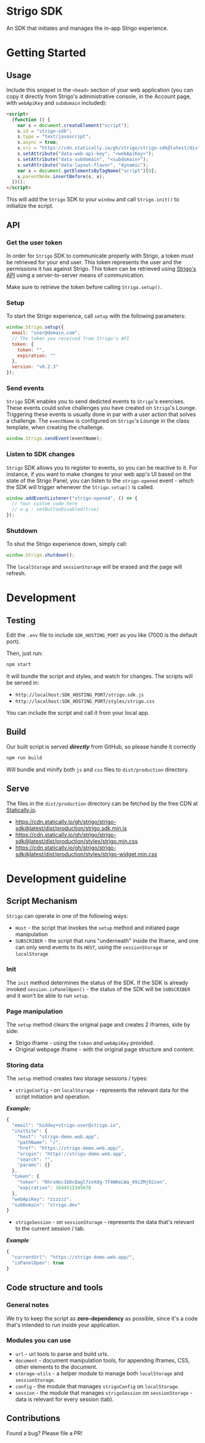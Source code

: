 # Strigo SDK

An SDK that initiates and manages the in-app Strigo experience.

# Getting Started

## Usage

Include this snippet in the `<head>` section of your web application (you can copy it directly from Strigo's administrative console, in the Account page, with `webApiKey` and `subdomain` included):

```html
<script>
  (function () {
    var s = document.createElement("script");
    s.id = "strigo-sdk";
    s.type = "text/javascript";
    s.async = true;
    s.src = "https://cdn.statically.io/gh/strigo/strigo-sdk@latest/dist/production/strigo.sdk.min.js";
    s.setAttribute("data-web-api-key", "<webApiKey>");
    s.setAttribute("data-subdomain", "<subdomain>");
    s.setAttribute("data-layout-flavor", "dynamic");
    var x = document.getElementsByTagName("script")[0];
    x.parentNode.insertBefore(s, x);
  })();
</script>
```

This will add the `Strigo` SDK to your `window` and call `Strigo.init()` to initialize the script.

## API

### Get the user token

In order for `Strigo` SDK to communicate properly with Strigo, a token must be retrieved for your end user.
This token represents the user and the permissions it has against Strigo.
This token can be retrieved using [Strigo's API](https://docs.strigo.io/#sdk-user-token) using a server-to-server means of communication.

Make sure to retrieve the token before calling `Strigo.setup()`.

### Setup

To start the Strigo experience, call `setup` with the following parameters:

```js
window.Strigo.setup({
  email: "user@domain.com",
  // The token you received from Strigo's API
  token: {
    token: "",
    expiration: ""
  },
  version: "v0.2.3"
});
```

### Send events

`Strigo` SDK enables you to send dedicted events to `Strigo`'s exercises.
These events could solve challenges you have created on `Strigo`'s Lounge.
Triggering these events is usually done in par with a user action that solves a challenge.
The `eventName` is configured on `Strigo`'s Lounge in the class template, when creating the challenge.

```js
window.Strigo.sendEvent(eventName);
```

### Listen to SDK changes

`Strigo` SDK allows you to register to events, so you can be reactive to it.
For instance, if you want to make changes to your web app's UI based on the state of the Strigo Panel, you can listen to the `strigo-opened` event - which the SDK will trigger whenever the `Strigo.setup()` is called.

```js
window.addEventListener("strigo-opened", () => {
  // Your custom code here
  // e.g : setButtonDisabled(true)
});
```

### Shutdown

To shut the Strigo experience down, simply call:

```js
window.Strigo.shutdown();
```

The `localStorage` and `sessionStorage` will be erased and the page will refresh.

# Development

## Testing

Edit the `.env` file to include `SDK_HOSTING_PORT` as you like (7000 is the default port).

Then, just run:

```sh
npm start
```

It will bundle the script and styles, and watch for changes.
The scripts will be served in:

- `http://localhost:SDK_HOSTING_PORT/strigo.sdk.js`
- `http://localhost:SDK_HOSTING_PORT/styles/strigo.css`

You can include the script and call it from your local app.

## Build

Our built script is served **_directly_** from GitHub, so please handle it correctly

```sh
npm run build
```

Will bundle and minify both `js` and `css` files to `dist/production` directory.

## Serve

The files in the `dist/production` directory can be fetched by the free CDN at [Statically.io](https://statically.io/).

- https://cdn.statically.io/gh/strigo/strigo-sdk@latest/dist/production/strigo.sdk.min.js
- https://cdn.statically.io/gh/strigo/strigo-sdk@latest/dist/production/styles/strigo.min.css
- https://cdn.statically.io/gh/strigo/strigo-sdk@latest/dist/production/styles/strigo-widget.min.css

# Development guideline

## Script Mechanism

`Strigo` can operate in one of the following ways:

- `Host` - the script that invokes the `setup` method and initiated page manipulation
- `SUBSCRIBER` - the script that runs "underneath" inside the Iframe, and one can only send events to its `HOST`, using the `sessionStorage` or `localStorage`

### Init

The `init` method determines the status of the SDK. If the SDK is already invoked `session.isPanelOpen()` - the status of the SDK will be `SUBSCRIBER` and it won't be able to run `setup`.

### Page manipulation

The `setup` method clears the original page and creates 2 iframes, side by side:

- Strigo iframe - using the `token` and `webApiKey` provided.
- Original webpage iframe - with the original page structure and content.

### Storing data

The `setup` method creates two storage sessions / types:

- `strigoConfig` - on `localStorage` - represents the relevant data for the script initiation and operation.

**_Example:_**

```js
{
  "email": "hidday+strigo-user@strigo.io",
  "initSite": {
    "host": "strigo-demo.web.app",
    "pathName": "/",
    "href": "https://strigo-demo.web.app/",
    "origin": "https://strigo-demo.web.app",
    "search": "",
    "params": {}
  },
  "token": {
    "token": "RhrsHoc1bDcQagl7znXdg-7f4WKeLWa_99zZMj92zen",
    "expiration": 1644512345678
  },
  "webApiKey": "zzzzzz",
  "subDomain": "strigo.dev"
}
```

- `strigoSession` - on `sessionStorage` - represents the data that's relevant to the current session / tab.

**_Example_**

```js
{
  "currentUrl": "https://strigo-demo.web.app/",
  "isPanelOpen": true
}
```

## Code structure and tools

### General notes

We try to keep the script as **zero-dependency** as possible, since it's a code that's intended to run inside your application.

### Modules you can use

- `url` - url tools to parse and build urls.
- `document` - document manipulation tools, for appending Iframes, CSS, other elements to the document.
- `storage-utils` - a helper module to manage both `localStorage` and `sessionStorage`.
- `config` - the module that manages `strigoConfig` on `localStorage`.
- `session` - the module that manages `strigoSession` on `sessionStorage` - data is relevant for every session (tab).

## Contributions

Found a bug? Please file a PR!
